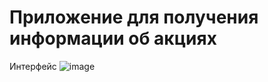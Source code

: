 # Приложение для получения информации об акциях

Интерфейс 
![image](https://user-images.githubusercontent.com/99838947/174436731-3093a328-e5c6-43f3-8474-56e22dd5dd1b.png)
